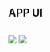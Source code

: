 <h2>APP UI<h2>
<img src= "https://user-images.githubusercontent.com/65752549/180455956-58432362-8aa1-4004-bfcc-69f128c581a7.png">
<img src= "https://user-images.githubusercontent.com/65752549/180455962-0496d8f8-decf-4213-98e2-6a5be589703a.png">
